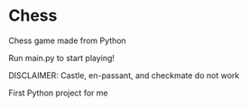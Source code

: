 # Chess
Chess game made from Python

Run main.py to start playing!

DISCLAIMER: Castle, en-passant, and checkmate do not work

First Python project for me

